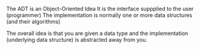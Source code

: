 The ADT is an Object-Oriented Idea
It is the interface suppplied to the user (programmer)
The implementation is normally one or more data structures (and their algorithms)

The overall idea is that you are given a data type and the implementation (underlying data structure) is abstracted away from you.